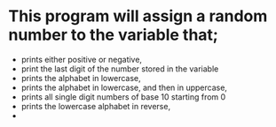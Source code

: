 # This program will assign a random number to the variable that;
* prints either positive or negative,
* print the last digit of the number stored in the variable
* prints the alphabet in lowercase,
* prints the alphabet in lowercase, and then in uppercase,
* prints all single digit numbers of base 10 starting from 0
* prints the lowercase alphabet in reverse,
*
